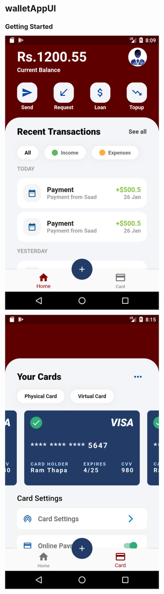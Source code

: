 # walletAppUI

## Getting Started

![Image of Home Screen](assets/home.png)

![Image of Card Screen](assets/card.png)
